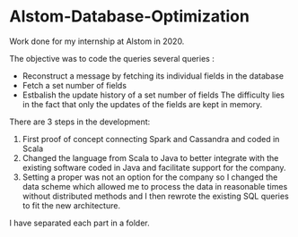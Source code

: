 # Alstom-Database-Optimization

Work done for my internship at Alstom in 2020.

The objective was to code the queries several queries :
- Reconstruct a message by fetching its individual fields in the database
- Fetch a set number of fields
- Estbalish the update history of a set number of fields
The difficulty lies in the fact that only the updates of the fields are kept in memory.

There are 3 steps in the development:
1. First proof of concept connecting Spark and Cassandra and coded in Scala
2. Changed the language from Scala to Java to better integrate with the existing software coded in Java and facilitate support for the company.
3. Setting a proper was not an option for the company so I changed the data scheme which allowed me to process the data in reasonable times without distributed methods and I then rewrote the existing SQL queries to  fit the new architecture.

I have separated each part in a folder.
